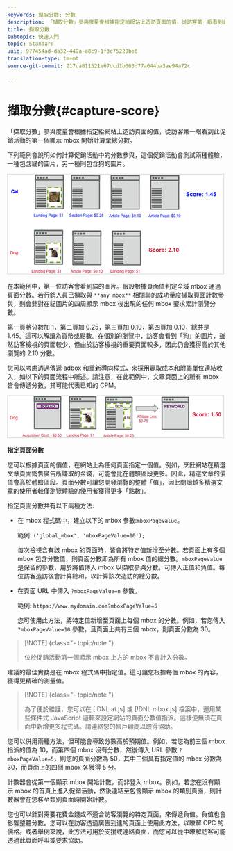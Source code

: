 ```yaml
---
keywords: 擷取分數; 分數
description: 「擷取分數」參與度量會根據指定給網站上造訪頁面的值，從訪客第一眼看到此促銷活動的第一個顯示 mbox 開始計算彙總分數。
title: 擷取分數
subtopic: 快速入門
topic: Standard
uuid: 977454ad-da32-449a-a8c9-1f3c75220be6
translation-type: tm+mt
source-git-commit: 217ca811521e67dcd1b063d77a644ba3ae94a72c

---
```



# 擷取分數{#capture-score}

「擷取分數」參與度量會根據指定給網站上造訪頁面的值，從訪客第一眼看到此促銷活動的第一個顯示 mbox 開始計算彙總分數。

下列範例會說明如何計算促銷活動中的分數參與，這個促銷活動會測試兩種體驗，一種包含貓的圖片，另一種則包含狗的圖片。

![](assets/example_score.png)

在本範例中，第一位訪客會看到貓的圖片。假設根據頁面值判定全域 mbox 通過頁面分數。若行銷人員已擷取與 `**any mbox**` 相關聯的成功量度擷取頁面計數參與，則會針對在貓圖片的四周顯示 mbox 後出現的任何 mbox 要求累計瀏覽分數。

第一頁將分數加 1，第二頁加 0.25，第三頁加 0.10，第四頁加 0.10，總共是 1.45。這可以解讀為貨幣或點數。在個別的瀏覽中，訪客會看到「狗」的圖片，雖然訪客檢視的頁面較少，但由於訪客檢視的重要頁面較多，因此仍會獲得高於其他瀏覽的 2.10 分數。

您可以考慮透過傳遞 adbox 和重新導向程式，來採用贏取成本和附屬單位連結收入，如以下的頁面流程中所述。請注意，在此範例中，文章頁面上的所有 mbox 皆會傳遞分數，其可能代表已知的 CPM。

![](assets/example_score2.png)

**指定頁面分數**

您可以根據頁面的價值，在網站上為任何頁面指定一個值。例如，烹飪網站在精選文章頁面銷售廣告所賺取的金錢，可能會比在體驗區段更多。因此，精選文章的價值會高於體驗區段。頁面分數可讓您開發瀏覽的整體「值」，因此閱讀越多精選文章的使用者較僅瀏覽體驗的使用者獲得更多「點數」。

指定頁面分數共有以下兩種方法:

* 在 mbox 程式碼中，建立以下的 mbox 參數:`mboxPageValue`。

   範例: `('global_mbox', 'mboxPageValue=10');`

   每次檢視含有該 mbox 的頁面時，皆會將特定值新增至分數。若頁面上有多個 mbox 包含分數值，則頁面分數即為所有 mbox 值的總分數。`mboxPageValue` 是保留的參數，用於將值傳入 mbox 以擷取參與分數。可傳入正值和負值。每位訪客造訪後會計算總和，以計算該次造訪的總分數。

* 在頁面 URL 中傳入 `?mboxPageValue=n` 參數。

   範例: `https://www.mydomain.com?mboxPageValue=5`

   您可使用此方法，將特定值新增至頁面上每個 mbox 的分數。例如，若您傳入 `?mboxPageValue=10` 參數，且頁面上共有三個 mbox，則頁面分數為 30。

>[!NOTE] {class="- topic/note "}
>
>位於促銷活動第一個顯示 mbox 上方的 mbox 不會計入分數。

建議的最佳實務是在 mbox 程式碼中指定值。這可讓您根據每個 mbox 的內容，獲得更精確的測量值。

>[!NOTE] {class="- topic/note "}
>
>為了便於維護，您可以在 [!DNL at.js] 或 [!DNL mbox.js] 檔案中，運用某些條件式 JavaScript 邏輯來設定網站的頁面分數值指派。這樣便無須在頁面中新增更多程式碼。請連絡您的帳戶顧問以取得協助。

您可以併用兩種方法，但可能會導致分數高於預期值。例如，若您為前三個 mbox 指派的值為 10，而第四個 mbox 沒有分數，然後傳入 URL 參數 `?mboxPageValue=5`，則您的頁面分數為 50，其中三個具有指定值的 mbox 分數為 30，而頁面上的四個 mbox 各獲得 5 分。

計數器會從第一個顯示 mbox 開始計數，而非登入 mbox。例如，若您在沒有顯示 mbox 的首頁上進入促銷活動，然後連結至包含顯示 mbox 的類別頁面，則計數器會在您移至類別頁面時開始計數。

您也可以針對需要花費金錢或不適合訪客瀏覽的特定頁面，來傳遞負值。負值也會影響整體分數。您可以在訪客透過廣告到達的頁面上使用此方法，以瞭解 CPC 的價格。或者舉例來說，此方法可用於支援或連絡頁面，而您可以從中瞭解訪客可能透過此頁面呼叫或要求協助。
